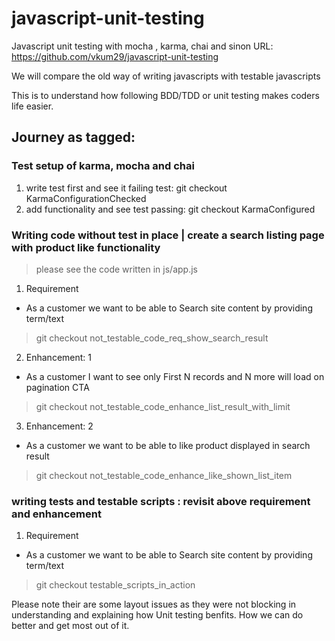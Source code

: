 # javascript-unit-testing
Javascript unit testing with mocha , karma, chai  and sinon
URL: https://github.com/vkum29/javascript-unit-testing

We will compare the old way of writing javascripts with testable javascripts

This is to understand how following BDD/TDD or unit testing makes coders life easier.

## Journey as tagged:
### Test setup of karma, mocha and chai
1. write test first and see it failing test: git checkout KarmaConfigurationChecked
2. add functionality and see test passing: git checkout KarmaConfigured

### Writing code without test in place | create a search listing page with product like functionality
> please see the code written in js/app.js
1. Requirement 
- As a customer we want to be able to Search site content by providing term/text
> git checkout not_testable_code_req_show_search_result


2. Enhancement: 1
- As a customer I want to see only First N records and N more will load on pagination CTA 
> git checkout not_testable_code_enhance_list_result_with_limit

3. Enhancement: 2
- As a customer we want to be able to like product displayed in search result
> git checkout not_testable_code_enhance_like_shown_list_item


### writing tests and testable scripts : revisit above requirement and enhancement
1. Requirement 
- As a customer we want to be able to Search site content by providing term/text
> git checkout testable_scripts_in_action


Please note their are some layout issues as they were not blocking in understanding and explaining how Unit testing benfits.
How we can do better and get most out of it.
